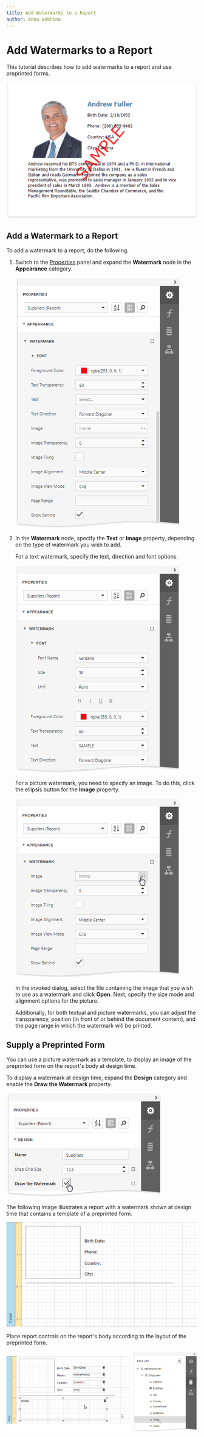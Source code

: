 ```yaml
---
title: Add Watermarks to a Report
author: Anna Vekhina
---
```

# Add Watermarks to a Report

This tutorial describes how to add watermarks to a report and use preprinted forms.

![](../../../images/eurd-web-add-watermarks-result.png)

## <a name="addwatermark"></a>Add a Watermark to a Report
To add a watermark to a report, do the following.

1. Switch to the [Properties](..\report-designer-tools\ui-panels\properties-panel.md) panel and expand the **Watermark** node in the **Appearance** category.
	
	![](../../../images/eurd-web-add-watermarks-properties-panel.png)

2. In the **Watermark** node, specify the **Text** or **Image** property, depending on the type of watermark you wish to add.
	
	For a text watermark, specify the text, direction and font options.
	
	![](../../../images/eurd-web-watermark-text.png)
	
	For a picture watermark, you need to specify an image. To do this, click the ellipsis button for the **Image** property.
	
	![](../../../images/eurd-web-watermark-image.png)
	
	In the invoked dialog, select the file containing the image that you wish to use as a watermark and click **Open**. Next, specify the size mode and alignment options for the picture.
	
	Additionally, for both textual and picture watermarks, you can adjust the transparency, position (in front of or behind the document content), and the page range in which the watermark will be printed.

## <a name="preprintedform"></a>Supply a Preprinted Form
You can use a picture watermark as a template, to display an image of the preprinted form on the report's body at design time.

To display a watermark at design time, expand the **Design** category and enable the **Draw the Watermark** property.

![](../../../images/eurd-web-add-preprinted-watermark.png)

The following image illustrates a report with a watermark shown at design time that contains a template of a preprinted form.

![](../../../images/eurd-web-add-a-template-watermark.png)

Place report controls on the report's body according to the layout of the preprinted form.

![](../../../images/eurd-web-add-a-template-watermark-result.png)